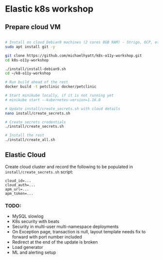 # Elastic k8s workshop

## Prepare cloud VM
```bash

# Install on cloud Debian9 machines (2 cores 8GB RAM) - Strigo, GCP, etc
sudo apt install git -y

git clone https://github.com/michaelhyatt/k8s-o11y-workshop.git
cd k8s-o11y-workshop

./install/install-debian9.sh
cd ~/k8-o11y-workshop

# Run build ahead of the rest
docker build -t petclinic docker/petclinic

# Start minikube locally, if it is not running yet
# minikube start --kubernetes-version=1.16.0

# Update install/create_secrets.sh with cloud details
nano install/create_secrets.sh

# Create secrets credentials
./install/create_secrets.sh

# Install the rest
./install/create_all.sh
```
## Elastic Cloud
Create cloud cluster and record the following to be populated in `install/create_secrets.sh` script:
```
cloud_id=...
cloud_auth=...
apm_url=...
apm_token=...
```
### TODO:
* MySQL slowlog
* K8s security with beats
* Security in multi-user multi-namespace deployments
* On Exception page, transaction is null, layout template needs fix to forward with port number included
* Redirect at the end of the update is broken
* Load generator
* ML and alerting setup
